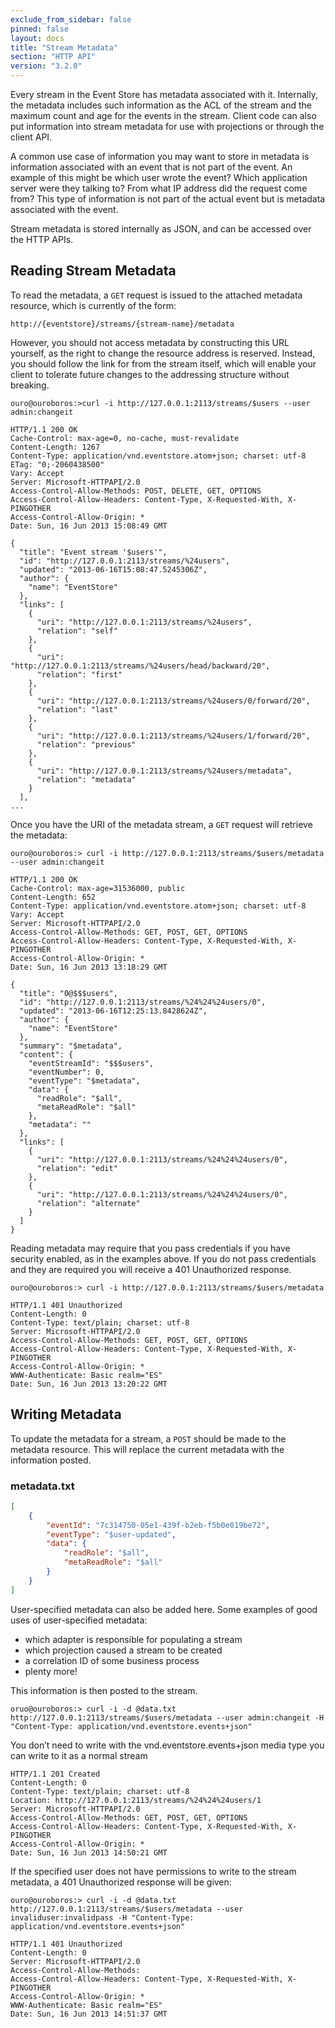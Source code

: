 ```yaml
---
exclude_from_sidebar: false
pinned: false
layout: docs
title: "Stream Metadata"
section: "HTTP API"
version: "3.2.0"
---
```


Every stream in the Event Store has metadata associated with it. Internally, the metadata includes such information as the ACL of the stream and the maximum count and age for the events in the stream. Client code can also put information into stream metadata for use with projections or through the client API. 

A common use case of information you may want to store in metadata is information associated with an event that is not part of the event. An example of this might be which user wrote the event? Which application server were they talking to? From what IP address did the request come from? This type of information is not part of the actual event but is metadata associated with the event.

Stream metadata is stored internally as JSON, and can be accessed over the HTTP APIs. 

## Reading Stream Metadata

To read the metadata, a `GET` request is issued to the attached metadata resource, which is currently of the form:

```
http://{eventstore}/streams/{stream-name}/metadata
```

However, you should not access metadata by constructing this URL yourself, as the right to change the resource address is reserved. Instead, you should follow the link for from the stream itself, which will enable your client to tolerate future changes to the addressing structure without breaking.

```
ouro@ouroboros:>curl -i http://127.0.0.1:2113/streams/$users --user admin:changeit
```

```http
HTTP/1.1 200 OK
Cache-Control: max-age=0, no-cache, must-revalidate
Content-Length: 1267
Content-Type: application/vnd.eventstore.atom+json; charset: utf-8
ETag: "0;-2060438500"
Vary: Accept
Server: Microsoft-HTTPAPI/2.0
Access-Control-Allow-Methods: POST, DELETE, GET, OPTIONS
Access-Control-Allow-Headers: Content-Type, X-Requested-With, X-PINGOTHER
Access-Control-Allow-Origin: *
Date: Sun, 16 Jun 2013 15:08:49 GMT

{
  "title": "Event stream '$users'",
  "id": "http://127.0.0.1:2113/streams/%24users",
  "updated": "2013-06-16T15:08:47.5245306Z",
  "author": {
    "name": "EventStore"
  },
  "links": [
    {
      "uri": "http://127.0.0.1:2113/streams/%24users",
      "relation": "self"
    },
    {
      "uri": "http://127.0.0.1:2113/streams/%24users/head/backward/20",
      "relation": "first"
    },
    {
      "uri": "http://127.0.0.1:2113/streams/%24users/0/forward/20",
      "relation": "last"
    },
    {
      "uri": "http://127.0.0.1:2113/streams/%24users/1/forward/20",
      "relation": "previous"
    },
    {
      "uri": "http://127.0.0.1:2113/streams/%24users/metadata",
      "relation": "metadata"
    }
  ],
...
```

Once you have the URI of the metadata stream, a `GET` request will retrieve the metadata:

```
ouro@ouroboros:> curl -i http://127.0.0.1:2113/streams/$users/metadata --user admin:changeit
```

```http
HTTP/1.1 200 OK
Cache-Control: max-age=31536000, public
Content-Length: 652
Content-Type: application/vnd.eventstore.atom+json; charset: utf-8
Vary: Accept
Server: Microsoft-HTTPAPI/2.0
Access-Control-Allow-Methods: GET, POST, GET, OPTIONS
Access-Control-Allow-Headers: Content-Type, X-Requested-With, X-PINGOTHER
Access-Control-Allow-Origin: *
Date: Sun, 16 Jun 2013 13:18:29 GMT

{
  "title": "0@$$$users",
  "id": "http://127.0.0.1:2113/streams/%24%24%24users/0",
  "updated": "2013-06-16T12:25:13.8428624Z",
  "author": {
    "name": "EventStore"
  },
  "summary": "$metadata",
  "content": {
    "eventStreamId": "$$$users",
    "eventNumber": 0,
    "eventType": "$metadata",
    "data": {
      "readRole": "$all",
      "metaReadRole": "$all"
    },
    "metadata": ""
  },
  "links": [
    {
      "uri": "http://127.0.0.1:2113/streams/%24%24%24users/0",
      "relation": "edit"
    },
    {
      "uri": "http://127.0.0.1:2113/streams/%24%24%24users/0",
      "relation": "alternate"
    }
  ]
}
```

<span class="note">
Reading metadata may require that you pass credentials if you have security enabled, as in the examples above. If you do not pass credentials and they are required you will receive a 401 Unauthorized response.
</span>

```
ouro@ouroboros:> curl -i http://127.0.0.1:2113/streams/$users/metadata
```

```http
HTTP/1.1 401 Unauthorized
Content-Length: 0
Content-Type: text/plain; charset: utf-8
Server: Microsoft-HTTPAPI/2.0
Access-Control-Allow-Methods: GET, POST, GET, OPTIONS
Access-Control-Allow-Headers: Content-Type, X-Requested-With, X-PINGOTHER
Access-Control-Allow-Origin: *
WWW-Authenticate: Basic realm="ES"
Date: Sun, 16 Jun 2013 13:20:22 GMT
```

## Writing Metadata

To update the metadata for a stream, a `POST` should be made to the metadata resource. This will replace the current metadata with the information posted.

### metadata.txt

```json
[
    {
        "eventId": "7c314750-05e1-439f-b2eb-f5b0e019be72",
        "eventType": "$user-updated",
        "data": {
            "readRole": "$all",
            "metaReadRole": "$all" 
        }
    }
]
```

User-specified metadata can also be added here. Some examples of good uses of user-specified metadata:

- which adapter is responsible for populating a stream
- which projection caused a stream to be created
- a correlation ID of some business process
- plenty more!

This information is then posted to the stream.

```
oruo@ouroboros:> curl -i -d @data.txt http://127.0.0.1:2113/streams/$users/metadata --user admin:changeit -H "Content-Type: application/vnd.eventstore.events+json"
```

You don’t need to write with the vnd.eventstore.events+json media type you can write to it as a normal stream

```http
HTTP/1.1 201 Created
Content-Length: 0
Content-Type: text/plain; charset: utf-8
Location: http://127.0.0.1:2113/streams/%24%24%24users/1
Server: Microsoft-HTTPAPI/2.0
Access-Control-Allow-Methods: GET, POST, GET, OPTIONS
Access-Control-Allow-Headers: Content-Type, X-Requested-With, X-PINGOTHER
Access-Control-Allow-Origin: *
Date: Sun, 16 Jun 2013 14:50:21 GMT

```

If the specified user does not have permissions to write to the stream metadata, a 401 Unauthorized response will be given:

```
ouro@ouroboros:> curl -i -d @data.txt http://127.0.0.1:2113/streams/$users/metadata --user invaliduser:invalidpass -H "Content-Type: application/vnd.eventstore.events+json"
```

```http
HTTP/1.1 401 Unauthorized
Content-Length: 0
Server: Microsoft-HTTPAPI/2.0
Access-Control-Allow-Methods:
Access-Control-Allow-Headers: Content-Type, X-Requested-With, X-PINGOTHER
Access-Control-Allow-Origin: *
WWW-Authenticate: Basic realm="ES"
Date: Sun, 16 Jun 2013 14:51:37 GMT
```
